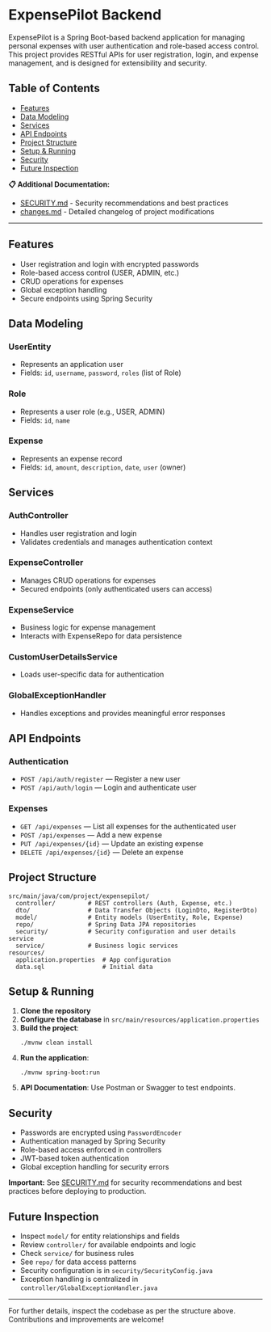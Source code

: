 # ExpensePilot Backend

ExpensePilot is a Spring Boot-based backend application for managing personal expenses with user authentication and role-based access control. This project provides RESTful APIs for user registration, login, and expense management, and is designed for extensibility and security.

## Table of Contents
- [Features](#features)
- [Data Modeling](#data-modeling)
- [Services](#services)
- [API Endpoints](#api-endpoints)
- [Project Structure](#project-structure)
- [Setup & Running](#setup--running)
- [Security](#security)
- [Future Inspection](#future-inspection)

**📋 Additional Documentation:**
- [SECURITY.md](SECURITY.md) - Security recommendations and best practices
- [changes.md](changes.md) - Detailed changelog of project modifications

---

## Features
- User registration and login with encrypted passwords
- Role-based access control (USER, ADMIN, etc.)
- CRUD operations for expenses
- Global exception handling
- Secure endpoints using Spring Security

## Data Modeling

### UserEntity
- Represents an application user
- Fields: `id`, `username`, `password`, `roles` (list of Role)

### Role
- Represents a user role (e.g., USER, ADMIN)
- Fields: `id`, `name`

### Expense
- Represents an expense record
- Fields: `id`, `amount`, `description`, `date`, `user` (owner)

## Services

### AuthController
- Handles user registration and login
- Validates credentials and manages authentication context

### ExpenseController
- Manages CRUD operations for expenses
- Secured endpoints (only authenticated users can access)

### ExpenseService
- Business logic for expense management
- Interacts with ExpenseRepo for data persistence

### CustomUserDetailsService
- Loads user-specific data for authentication

### GlobalExceptionHandler
- Handles exceptions and provides meaningful error responses

## API Endpoints

### Authentication
- `POST /api/auth/register` — Register a new user
- `POST /api/auth/login` — Login and authenticate user

### Expenses
- `GET /api/expenses` — List all expenses for the authenticated user
- `POST /api/expenses` — Add a new expense
- `PUT /api/expenses/{id}` — Update an existing expense
- `DELETE /api/expenses/{id}` — Delete an expense

## Project Structure
```
src/main/java/com/project/expensepilot/
  controller/         # REST controllers (Auth, Expense, etc.)
  dto/                # Data Transfer Objects (LoginDto, RegisterDto)
  model/              # Entity models (UserEntity, Role, Expense)
  repo/               # Spring Data JPA repositories
  security/           # Security configuration and user details service
  service/            # Business logic services
resources/
  application.properties  # App configuration
  data.sql                # Initial data
```

## Setup & Running

1. **Clone the repository**
2. **Configure the database** in `src/main/resources/application.properties`
3. **Build the project**:
   ```
   ./mvnw clean install
   ```
4. **Run the application**:
   ```
   ./mvnw spring-boot:run
   ```
5. **API Documentation**: Use Postman or Swagger to test endpoints.

## Security
- Passwords are encrypted using `PasswordEncoder`
- Authentication managed by Spring Security
- Role-based access enforced in controllers
- JWT-based token authentication
- Global exception handling for security errors

**Important:** See [SECURITY.md](SECURITY.md) for security recommendations and best practices before deploying to production.

## Future Inspection
- Inspect `model/` for entity relationships and fields
- Review `controller/` for available endpoints and logic
- Check `service/` for business rules
- See `repo/` for data access patterns
- Security configuration is in `security/SecurityConfig.java`
- Exception handling is centralized in `controller/GlobalExceptionHandler.java`

---

For further details, inspect the codebase as per the structure above. Contributions and improvements are welcome!

